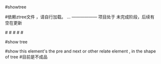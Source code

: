 #showtree

#依赖ztree文件 ，请自行加载。  …
——————
项目处于 未完成阶段，后续有空在更新

#<link rel="stylesheet" href="ztree_js_css/metroStyle.css" type="text/css">
#<script type="text/javascript" src="http://js.gomein.net.cn/gmlib/jq/1.7.1/jquery.js"></script>
#<script type="text/javascript" src="ztree_js_css/jquery.ztree.core.js"></script>
#<script type="text/javascript" src="ztree_js_css/jquery.ztree.exedit.js"></script>
#<script type="text/javascript" src="ztree_js_css/jquery.ztree.excheck.js"></script><!--这个可不用-->


#show tree 

#show this element's the pre and next or other relate element , in the shape of tree 
#目前是不成品
